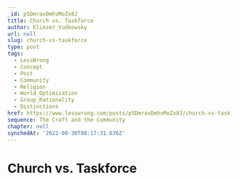 ```yaml
---
_id: p5DmraxDmhvMoZx8J
title: Church vs. Taskforce
author: Eliezer_Yudkowsky
url: null
slug: church-vs-taskforce
type: post
tags:
  - LessWrong
  - Concept
  - Post
  - Community
  - Religion
  - World_Optimization
  - Group_Rationality
  - Distinctions
href: https://www.lesswrong.com/posts/p5DmraxDmhvMoZx8J/church-vs-taskforce
sequence: The Craft and the Community
chapter: null
synchedAt: '2022-08-30T08:17:31.636Z'
---
```

# Church vs. Taskforce

